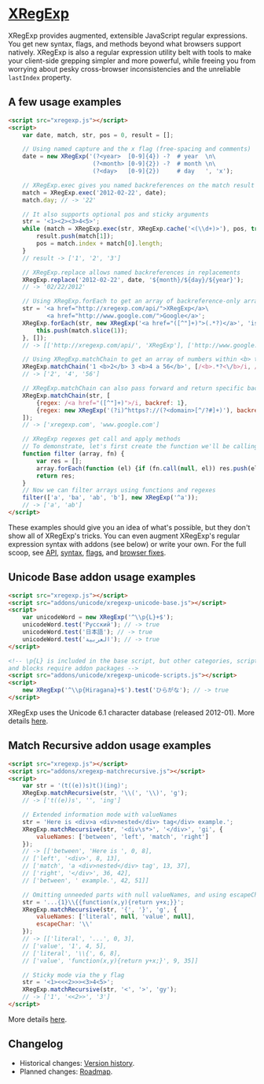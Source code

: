 ﻿[XRegExp](http://xregexp.com/)
==============================

XRegExp provides augmented, extensible JavaScript regular expressions. You get new syntax, flags, and methods beyond what browsers support natively. XRegExp is also a regular expression utility belt with tools to make your client-side grepping simpler and more powerful, while freeing you from worrying about pesky cross-browser inconsistencies and the unreliable `lastIndex` property.


A few usage examples
--------------------

```html
<script src="xregexp.js"></script>
<script>
    var date, match, str, pos = 0, result = [];

    // Using named capture and the x flag (free-spacing and comments)
    date = new XRegExp('(?<year>  [0-9]{4}) -?  # year  \n\
                        (?<month> [0-9]{2}) -?  # month \n\
                        (?<day>   [0-9]{2})     # day   ', 'x');

    // XRegExp.exec gives you named backreferences on the match result
    match = XRegExp.exec('2012-02-22', date);
    match.day; // -> '22'

    // It also supports optional pos and sticky arguments
    str = '<1><2><3>4<5>';
    while (match = XRegExp.exec(str, XRegExp.cache('<(\\d+)>'), pos, true)) {
        result.push(match[1]);
        pos = match.index + match[0].length;
    }
    // result -> ['1', '2', '3']

    // XRegExp.replace allows named backreferences in replacements
    XRegExp.replace('2012-02-22', date, '${month}/${day}/${year}');
    // -> '02/22/2012'

    // Using XRegExp.forEach to get an array of backreference-only arrays
    str = '<a href="http://xregexp.com/api/">XRegExp</a>\
           <a href="http://www.google.com/">Google</a>';
    XRegExp.forEach(str, new XRegExp('<a href="([^"]+)">(.*?)</a>', 'is'), function (match) {
        this.push(match.slice(1));
    }, []);
    // -> [['http://xregexp.com/api/', 'XRegExp'], ['http://www.google.com/', 'Google']]

    // Using XRegExp.matchChain to get an array of numbers within <b> tags
    XRegExp.matchChain('1 <b>2</b> 3 <b>4 a 56</b>', [/<b>.*?<\/b>/i, /\d+/]);
    // -> ['2', '4', '56']

    // XRegExp.matchChain can also pass forward and return specific backreferences
    XRegExp.matchChain(str, [
        {regex: /<a href="([^"]+)">/i, backref: 1},
        {regex: new XRegExp('(?i)^https?://(?<domain>[^/?#]+)'), backref: 'domain'}
    ]);
    // -> ['xregexp.com', 'www.google.com']

    // XRegExp regexes get call and apply methods
    // To demonstrate, let's first create the function we'll be calling...
    function filter (array, fn) {
        var res = [];
        array.forEach(function (el) {if (fn.call(null, el)) res.push(el);});
        return res;
    }
    // Now we can filter arrays using functions and regexes
    filter(['a', 'ba', 'ab', 'b'], new XRegExp('^a'));
    // -> ['a', 'ab']
</script>
```

These examples should give you an idea of what's possible, but they don't show all of XRegExp's tricks. You can even augment XRegExp's regular expression syntax with addons (see below) or write your own. For the full scoop, see [API](http://xregexp.com/api/), [syntax](http://xregexp.com/syntax/), [flags](http://xregexp.com/flags/), and [browser fixes](http://xregexp.com/cross_browser/).


Unicode Base addon usage examples
---------------------------------

```html
<script src="xregexp.js"></script>
<script src="addons/unicode/xregexp-unicode-base.js"></script>
<script>
    var unicodeWord = new XRegExp('^\\p{L}+$');
    unicodeWord.test('Русский'); // -> true
    unicodeWord.test('日本語'); // -> true
    unicodeWord.test('العربية'); // -> true
</script>

<!-- \p{L} is included in the base script, but other categories, scripts,
and blocks require addon packages -->
<script src="addons/unicode/xregexp-unicode-scripts.js"></script>
<script>
    new XRegExp('^\\p{Hiragana}+$').test('ひらがな'); // -> true
</script>
```

XRegExp uses the Unicode 6.1 character database (released 2012-01). More details [here](http://xregexp.com/plugins/#unicode).


Match Recursive addon usage examples
------------------------------------

```html
<script src="xregexp.js"></script>
<script src="addons/xregexp-matchrecursive.js"></script>
<script>
    var str = '(t((e))s)t()(ing)';
    XRegExp.matchRecursive(str, '\\(', '\\)', 'g');
    // -> ['t((e))s', '', 'ing']

    // Extended information mode with valueNames
    str = 'Here is <div>a <div>nested</div> tag</div> example.';
    XRegExp.matchRecursive(str, '<div\s*>', '</div>', 'gi', {
        valueNames: ['between', 'left', 'match', 'right']
    });
    // -> [['between', 'Here is ', 0, 8],
    // ['left', '<div>', 8, 13],
    // ['match', 'a <div>nested</div> tag', 13, 37],
    // ['right', '</div>', 36, 42],
    // ['between', ' example.', 42, 51]]

    // Omitting unneeded parts with null valueNames, and using escapeChar
    str = '...{1}\\{{function(x,y){return y+x;}}';
    XRegExp.matchRecursive(str, '{', '}', 'g', {
        valueNames: ['literal', null, 'value', null],
        escapeChar: '\\'
    });
    // -> [['literal', '...', 0, 3],
    // ['value', '1', 4, 5],
    // ['literal', '\\{', 6, 8],
    // ['value', 'function(x,y){return y+x;}', 9, 35]]

    // Sticky mode via the y flag
    str = '<1><<<2>>><3>4<5>';
    XRegExp.matchRecursive(str, '<', '>', 'gy');
    // -> ['1', '<<2>>', '3']
</script>
```

More details [here](http://xregexp.com/plugins/#matchRecursive).


Changelog
---------

* Historical changes: [Version history](http://xregexp.com/history/).
* Planned changes: [Roadmap](https://github.com/slevithan/XRegExp/wiki/Roadmap).

